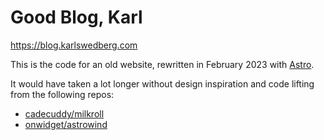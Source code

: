 # Good Blog, Karl

https://blog.karlswedberg.com

This is the code for an old website, rewritten in February 2023 with [Astro](https://astro.build/).

It would have taken a lot longer without design inspiration and code lifting from the following repos:

* [cadecuddy/milkroll](https://github.com/cadecuddy/milkroll)
* [onwidget/astrowind](https://github.com/onwidget/astrowind/)
